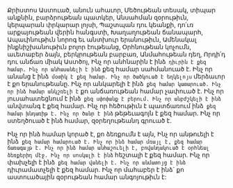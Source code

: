 
Քրիստոս Աստուած, անուն ահաւոր,
Մեծութեան տեսակ, տիպար անքնին,
բարձրութեան պատկեր,
Անսահման զօրութիւն, կերպարան փրկարար
լոյսի,
Պաշտպան դու կեանքի, դո՛ւռ արքայութեան
վերին հանգստի,
Խաղաղութեան ճանապարհ,
Ապաւինութիւն նորոգ եւ անտխուր երանութիւն,
Ամենակալ ինքնիշխանութիւն բոլոր էութեանց,
Օրհնութեան կոչումն, աւետաբեր ձայն,
բերկրութեան բարբառ,
Անմահութեան դեղ,
Որդի՛դ դու անճառ միակ Աստծոյ,
Ինչ որ անհնարին է ինձ` դիւրին է քեզ համար.
Ինչ որ անհասանելի է ինձ` քեզ համար
սահմանուած է.
Ինչ որ անանց է ինձ` մօտիկ է քեզ համար.
Ինչ որ ծածկուած է եղկելոյս` մերձաւոր է քո
երանութեանը.
Ինչ որ անկարելի է ինձ` քեզ համար կատարուած.
Ինչ որ ինձ համար անկշռելի է` քո անճառութեան
համար չափուած է.
Ինչ որ յուսահատեցնում է ինձ` քեզ սփոփանք է
բերում.
Ինչ որ անբժշկելի է ինձ` անվտանգ է քեզ համար.
Ինչ որ հեծութիւն է պատճառում ինձ` քեզ համար
խնդառիթ է.
Ինչ որ ծանր է ինձ` թեթեւագոյն է քեզ համար.
Ինչ որ ստեղծուած է ինձ համար, զօրեղութեանդ
գրուած է.


Ինչ որ ինձ համար կորած է, քո ձեռքումն է այն,
Ինչ որ անթուելի է ինձ` քեզ համար համարուած է.
Ինչ որ ինձ համար մռայլ է, քեզ համար ճառագայթ
է.
Ինչ որ ինձ համար անհաշուելի է, բովանդակուած
է օրհնեալ ձեռքերիդ մէջ.
Ինչ որ սոսկալի է ինձ` հեշտալի է քեզ համար.
Ինչ որ փախչելի է ինձ` քեզ համար վանելի է.
Ինչ որ անմատոյց է ինձ` դիւրամատչելի է քեզ
համար.
Ինչ որ մահաբեր է ինձ` քո աստուածային
զօրութեան համար անգոյութիւն է:
